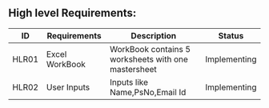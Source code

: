 ##  High level Requirements:
| ID | Requirements | Description | Status |
| --- | --- | --- | --- |
| HLR01 | Excel WorkBook | WorkBook contains 5 worksheets with one mastersheet | Implementing |
| HLR02 | User Inputs | Inputs like Name,PsNo,Email Id | Implementing |
